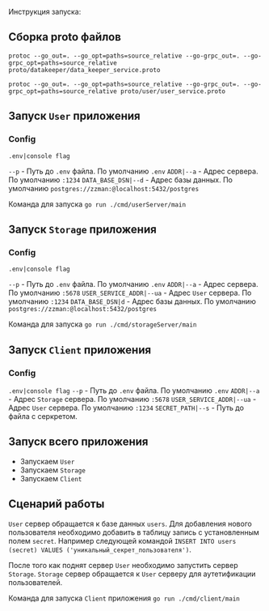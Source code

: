 Инструкция запуска:

## Сборка proto файлов

`protoc --go_out=. --go_opt=paths=source_relative --go-grpc_out=. --go-grpc_opt=paths=source_relative proto/datakeeper/data_keeper_service.proto`

`protoc --go_out=. --go_opt=paths=source_relative --go-grpc_out=. --go-grpc_opt=paths=source_relative proto/user/user_service.proto`

## Запуск `User` приложения

### Config

`.env|console flag`

`--p` - Путь до `.env` файла. По умолчанию `.env`
`ADDR|--a` - Адрес сервера. По умолчанию `:1234`
`DATA_BASE_DSN|--d` - Адрес базы данных. По умолчанию `postgres://zzman:@localhost:5432/postgres`

Команда для запуска `go run ./cmd/userServer/main`

## Запуск `Storage` приложения

### Config

`.env|console flag`

`--p` - Путь до `.env` файла. По умолчанию `.env`
`ADDR|--a` - Адрес сервера. По умолчанию `:5678`
`USER_SERVICE_ADDR|--ua` - Адрес `User` сервера. По умолчанию `:1234`
`DATA_BASE_DSN|d` - Адрес базы данных. По умолчанию `postgres://zzman:@localhost:5432/postgres`

Команда для запуска `go run ./cmd/storageServer/main`

## Запуск `Client` приложения

### Config

`.env|console flag`
`--p` - Путь до `.env` файла. По умолчанию `.env`
`ADDR|--a` - Адрес `Storage` сервера. По умолчанию `:5678`
`USER_SERVICE_ADDR|--ua` - Адрес `User` сервера. По умолчанию `:1234`
`SECRET_PATH|--s` - Путь до файла с серкретом.

## Запуск всего приложения

-   Запускаем `User`
-   Запускаем `Storage`
-   Запускаем `Client`

## Сценарий работы

`User` сервер обращается к базе данных `users`.
Для добавления нового пользователя необходимо добавить в таблицу запись с установленным полем `secret`.
Например следующей командой `INSERT INTO users (secret) VALUES ('уникальный_секрет_пользователя')`.

После того как поднят сервер `User` необходимо запустить сервер `Storage`.
`Storage` сервер обращается к `User` серверу для аутетификации пользователей.

Команда для запуска `Client` приложения `go run ./cmd/client/main`
